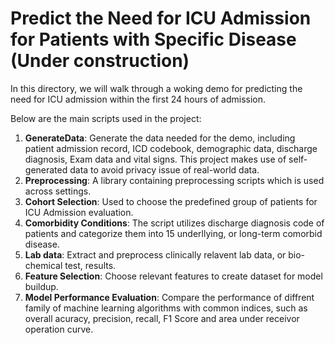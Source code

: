 # Predict the Need for ICU Admission for Patients with Specific Disease (Under construction)

In this directory, we will walk through a woking demo for predicting the need for ICU admission within the first 24 hours of admission.

Below are the main scripts used in the project:

1. __**GenerateData**__: Generate the data needed for the demo, including patient admission record, ICD codebook, demographic data, discharge diagnosis, Exam data and vital signs.                          This project makes use of self-generated data to avoid privacy issue of real-world data.
2. __**Preprocessing**__: A library containing preprocessing scripts which is used across settings.
3. __**Cohort Selection**__: Used to choose the predefined group of patients for ICU Admission evaluation.
4. __**Comorbidity Conditions**__: The script utilizes discharge diagnosis code of patients and categorize them into 15 underllying, or long-term comorbid disease.
5. __**Lab data**__: Extract and preprocess clinically relavent lab data, or bio-chemical test, results.
6. __**Feature Selection**__: Choose relevant features to create dataset for model buildup.
7. __**Model Performance Evaluation**__: Compare the performance of diffrent family of machine learning algorithms with common indices, such as overall acuracy, precision, recall, F1 Score and area under receivor operation curve.
